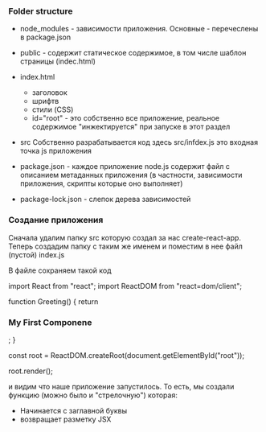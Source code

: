 ### Folder structure

- node_modules - зависимости приложения. Основные - перечеслены в package.json

- public - содержит статическое содержимое, в том числе шаблон страницы (indec.html)

- index.html

  - заголовок
  - шрифтв
  - стили (CSS)
  - id="root" - это собственно все приложение, реальное содержимое "инжектируется" при запуске в этот раздел

- src Собственно разрабатывается код здесь src/infdex.js это входная точка js приложения

- package.json - каждое приложение node.js содержит файл с описанием метаданных приложения (в частности, зависимости приложения, скрипты которые оно выполняет)

- package-lock.json - слепок дерева зависимостей

### Создание приложения

Сначала удалим папку src которую создал за нас create-react-app. Теперь создадим папку с таким же именем и поместим в нее
файл (пустой) index.js

В файле сохраняем такой код

import React from "react";
import ReactDOM from "react=dom/client";

function Greeting() {
return <h3>My First Componene</h3>;
}

const root = ReactDOM.createRoot(document.getElementById("root"));

root.render(<Greeting />);

и видим что наше приложение запустилось. То есть, мы создали функцию (можно было и "стрелочную") которая:

- Начинается с заглавной буквы
- возвращает разметку JSX
